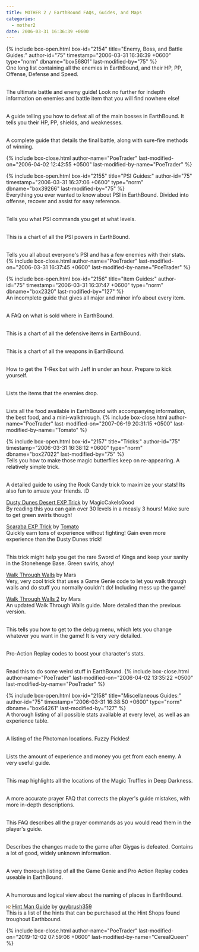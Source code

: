 ```yaml
---
title: MOTHER 2 / EarthBound FAQs, Guides, and Maps
categories:
  - mother2
date: 2006-03-31 16:36:39 +0600
---
```

{% include box-open.html box-id="2154" title="Enemy, Boss, and Battle Guides:" author-id="75" timestamp="2006-03-31 16:36:39 +0600" type="norm" dbname="box56801" last-modified-by="75" %}
<SUBMISSION id="1740" /><br />
One long list containing all the enemies in EarthBound, and their HP, PP, Offense, Defense and Speed.
<p />
<SUBMISSION id="1743" /><br />
The ultimate battle and enemy guide! Look no further for indepth information on enemies and battle item that you will find nowhere else!
<p />
<SUBMISSION id="1752" /><br />
A guide telling you how to defeat all of the main bosses in EarthBound. It tells you their HP, PP, shields, and weaknesses.
<p />
<SUBMISSION id="1741" /><br />
A complete guide that details the final battle, along with sure-fire methods of winning.
<p />
{% include box-close.html author-name="PoeTrader" last-modified-on="2006-04-02 12:42:55 +0500" last-modified-by-name="PoeTrader" %}

{% include box-open.html box-id="2155" title="PSI Guides:" author-id="75" timestamp="2006-03-31 16:37:06 +0600" type="norm" dbname="box39266" last-modified-by="75" %}
<SUBMISSION id="1744" /><br />
Everything you ever wanted to know about PSI in EarthBound. Divided into offense, recover and assist for easy reference.
<p />
<SUBMISSION id="1745" /><br />
Tells you what PSI commands you get at what levels.
<p />
<SUBMISSION id="1754" /><br />
This is a chart of all the PSI powers in EarthBound.
<p />
<SUBMISSION id="1758" /><br />
Tells you all about everyone's PSI and has a few enemies with their stats.
{% include box-close.html author-name="PoeTrader" last-modified-on="2006-03-31 16:37:45 +0600" last-modified-by-name="PoeTrader" %}

{% include box-open.html box-id="2156" title="Item Guides:" author-id="75" timestamp="2006-03-31 16:37:47 +0600" type="norm" dbname="box2320" last-modified-by="127" %}
<SUBMISSION id="1750" /><br />
An incomplete guide that gives all major and minor info about every item.
<p />
<SUBMISSION id="11655" /><br />
A FAQ on what is sold where in EarthBound.
<p />
<SUBMISSION id="1753" /><br />
This is a chart of all the defensive items in EarthBound.
<p />
<SUBMISSION id="1755" /><br />
This is a chart of all the weapons in EarthBound.
<p />
<SUBMISSION id="11520" /><br />
How to get the T-Rex bat with Jeff in under an hour. Prepare to kick yourself.
<p />
<SUBMISSION id="11663" /><br />
Lists the items that the enemies drop.
<p />
<SUBMISSION id="1759" /><br />
Lists all the food available in EarthBound with accompanying information, the best food, and a mini-walkthrough.
{% include box-close.html author-name="PoeTrader" last-modified-on="2007-06-19 20:31:15 +0500" last-modified-by-name="Tomato" %}

{% include box-open.html box-id="2157" title="Tricks:" author-id="75" timestamp="2006-03-31 16:38:12 +0600" type="norm" dbname="box27022" last-modified-by="75" %}
<SUBMISSION id="12404" /><br />
Tells you how to make those magic butterflies keep on re-appearing. A relatively simple trick.
<p />
<SUBMISSION id="12405" /><br />
A detailed guide to using the Rock Candy trick to maximize your stats! Its also fun to amaze your friends. :D
<p />
<imgAlphaPng src="/include/submitimage/m2.png" width="12" height="10" border="0" /> <a href="/mother2/guides/dddtrick/">Dusty Dunes Desert EXP Trick</a> by MagicCakeIsGood<br />
By reading this you can gain over 30 levels in a measly 3 hours! Make sure to get green swirls though!
<p />
<imgAlphaPng src="/include/submitimage/m2.png" width="12" height="10" border="0" /> <a href="/mother2/guides/scarabatrick/">Scaraba EXP Trick</a> by <a href="http://forum.starmen.net/?t=usrinfo&id=288">Tomato</a><br />
Quickly earn tons of experience without fighting! Gain even more experience than the Dusty Dunes trick!
<p />
<SUBMISSION id="12407" /><br />
This trick might help you get the rare Sword of Kings and keep your sanity in the Stonehenge Base. Green swirls, ahoy!
<p />
<imgAlphaPng src="/include/submitimage/m2.png" width="12" height="10" border="0" /> <a href="/mother2/guides/wtw/">Walk Through Walls</a> by Mars<br />
Very, very cool trick that uses a Game Genie code to let you walk through walls and do stuff you normally couldn't do! Including mess up the game!
<p />
<imgAlphaPng src="/include/submitimage/m2.png" width="12" height="10" border="0" /> <a href="/mother2/guides/wtw2/">Walk Through Walls 2</a> by Mars<br />
An updated Walk Through Walls guide. More detailed than the previous version.
<p />
<SUBMISSION id="12411" /><br />
This tells you how to get to the debug menu, which lets you change whatever you want in the game! It is very very detailed.
<p />
<SUBMISSION id="2472" /><br />
Pro-Action Replay codes to boost your character's stats.
<p />
<SUBMISSION id="12408" /><br />
Read this to do some weird stuff in EarthBound.
{% include box-close.html author-name="PoeTrader" last-modified-on="2006-04-02 13:35:22 +0500" last-modified-by-name="PoeTrader" %}

{% include box-open.html box-id="2158" title="Miscellaneous Guides:" author-id="75" timestamp="2006-03-31 16:38:50 +0600" type="norm" dbname="box64261" last-modified-by="127" %}
<SUBMISSION id="23079" /><br />
A thorough listing of all possible stats available at every level, as well as an experience table.
<p />
<SUBMISSION id="1746" /><br />
A listing of the Photoman locations. Fuzzy Pickles!
<p />
<SUBMISSION id="12432" /><br />
Lists the amount of experience and money you get from each enemy. A very useful guide.
<p />
<SUBMISSION id="1756" /><br />
This map highlights all the locations of the Magic Truffles in Deep Darkness.
<p />
<SUBMISSION id="1748" /><br />
A more accurate prayer FAQ that corrects the player's guide mistakes, with more in-depth descriptions.
<p />
<SUBMISSION id="1757" /><br />
This FAQ describes all the prayer commands as you would read them in the player's guide.
<p />
<SUBMISSION id="1742" /><br />
Describes the changes made to the game after Giygas is defeated. Contains a lot of good, widely unknown information.
<p />
<SUBMISSION id="12431" /><br />
A very thorough listing of all the Game Genie and Pro Action Replay codes useable in EarthBound.
<p />
<SUBMISSION id="1749" /><br />
A humorous and logical view about the naming of places in EarthBound.
<p />
<img src="m2.png" /> <a href="Earthbound_hint_guide.txt">Hint Man Guide</a> by <a href="https://forum.starmen.net/members/guybrush359">guybrush359</a>
<br />
This is a list of the hints that can be purchased at the Hint Shops found troughout Earthbound.  

{% include box-close.html author-name="PoeTrader" last-modified-on="2019-12-02 07:59:06 +0600" last-modified-by-name="CerealQueen" %}
